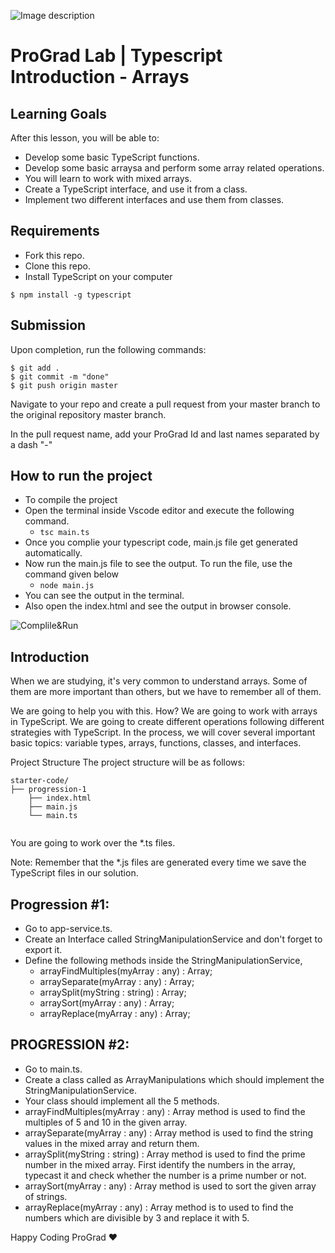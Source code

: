 ![Image description](https://i1.faceprep.in/ProGrad/face-logo-resized.png)

# ProGrad Lab | Typescript Introduction - Arrays

## Learning Goals

After this lesson, you will be able to:

- Develop some basic TypeScript functions.
- Develop some basic arraysa and perform some array related operations.
- You will learn to work with mixed arrays.
- Create a TypeScript interface, and use it from a class.
- Implement two different interfaces and use them from classes.

## Requirements

- Fork this repo.
- Clone this repo.
- Install TypeScript on your computer

```$ npm install -g typescript```

## Submission
Upon completion, run the following commands:
```
$ git add .
$ git commit -m "done"
$ git push origin master
```
Navigate to your repo and create a pull request from your master branch to the original repository master branch.

In the pull request name, add your ProGrad Id and last names separated by a dash "-"

## How to run the project
- To compile the project
- Open the terminal inside Vscode editor and execute the following command.
    - ``` tsc main.ts ```
- Once you complie your typescript code, main.js file get generated automatically.
- Now run the main.js file to see the output. To run the file, use the command given below
    - ``` node main.js ```
- You can see the output in the terminal.
- Also open the index.html and see the output in browser console.

![Complile&Run](https://i1.faceprep.in/ProGrad/typescript-lab-image1.png)

## Introduction
When we are studying, it's very common to understand arrays. Some of them are more important than others, but we have to remember all of them.

We are going to help you with this. How? We are going to work with arrays in TypeScript. We are going to create different operations following different strategies with TypeScript. In the process, we will cover several important basic topics: variable types, arrays, functions, classes, and interfaces.

Project Structure
The project structure will be as follows:
```
starter-code/
├── progression-1
    ├── index.html
    ├── main.js
    └── main.ts
    
```
You are going to work over the *.ts files.

Note: Remember that the *.js files are generated every time we save the TypeScript files in our solution.

## Progression #1: 
- Go to app-service.ts.
- Create an Interface called StringManipulationService and don't forget to export it.
- Define the following methods inside the StringManipulationService,
    - arrayFindMultiples(myArray : any) : Array<Number>;
    - arraySeparate(myArray : any) : Array<string>;
    - arraySplit(myString : string) : Array<number>;
    - arraySort(myArray : any) : Array<string>;
    - arrayReplace(myArray : any) : Array<Number>;

## PROGRESSION #2: 
- Go to main.ts.
- Create a class called as ArrayManipulations which should implement the StringManipulationService.
- Your class should implement all the 5 methods.
- arrayFindMultiples(myArray : any) : Array<Number> method is used to find the multiples of 5 and 10 in the given array.
- arraySeparate(myArray : any) : Array<string> method is used to find the string values in the mixed array and return them.
- arraySplit(myString : string) : Array<number> method is used to find the prime number in the mixed array. First identify the numbers in the array, typecast it and check whether the number is a prime number or not.
- arraySort(myArray : any) : Array<string> method is used to sort the given array of strings.
- arrayReplace(myArray : any) : Array<Number> method is to used to find the numbers which are divisible by 3 and replace it with 5.    

Happy Coding ProGrad ❤️
